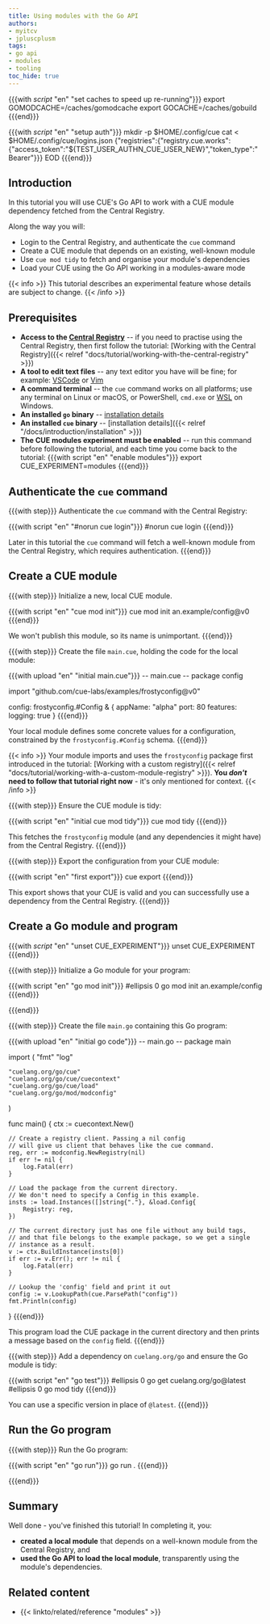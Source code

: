 ```yaml
---
title: Using modules with the Go API
authors:
- myitcv
- jpluscplusm
tags:
- go api
- modules
- tooling
toc_hide: true
---
```


{{{with _script_ "en" "set caches to speed up re-running"}}}
export GOMODCACHE=/caches/gomodcache
export GOCACHE=/caches/gobuild
{{{end}}}

{{{with _script_ "en" "setup auth"}}}
mkdir -p $HOME/.config/cue
cat <<EOD > $HOME/.config/cue/logins.json
{"registries":{"registry.cue.works":{"access_token":"${TEST_USER_AUTHN_CUE_USER_NEW}","token_type":"Bearer"}}}
EOD
{{{end}}}

## Introduction

In this tutorial you will
use CUE's Go API to work with a CUE module dependency fetched from the Central Registry.

Along the way you will:

- Login to the Central Registry, and authenticate the `cue` command
- Create a CUE module that depends on an existing, well-known module
- Use `cue mod tidy` to fetch and organise your module's dependencies
- Load your CUE using the Go API working in a modules-aware mode

{{< info >}}
This tutorial describes an experimental feature whose details are subject to change.
{{< /info >}}

## Prerequisites

- **Access to the [Central Registry](https://registry.cue.works)** -- if you
  need to practise using the Central Registry, then first follow the
  tutorial: [Working with the Central Registry]({{< relref "docs/tutorial/working-with-the-central-registry" >}})
- **A tool to edit text files** -- any text editor you have will be fine;
    for example: [VSCode](https://code.visualstudio.com/) or [Vim](https://neovim.io/)
- **A command terminal** -- the `cue` command works on all platforms;
  use any terminal on Linux or macOS, or PowerShell, `cmd.exe` or
  [WSL](https://learn.microsoft.com/en-us/windows/wsl/install) on Windows.
- **An installed `go` binary** -- [installation details](https://go.dev/doc/install)
- **An installed `cue` binary** -- [installation details]({{< relref "/docs/introduction/installation" >}})
- **The CUE modules experiment must be enabled** -- run this command before
  following the tutorial, and each time you come back to the tutorial:
{{{with script "en" "enable modules"}}}
export CUE_EXPERIMENT=modules
{{{end}}}

## Authenticate the `cue` command

{{{with step}}}
Authenticate the `cue` command with the Central Registry:

{{{with script "en" "#norun cue login"}}}
#norun
cue login
{{{end}}}

Later in this tutorial the `cue` command will fetch a well-known module from
the Central Registry, which requires authentication.
{{{end}}}

## Create a CUE module

{{{with step}}}
Initialize a new, local CUE module.

{{{with script "en" "cue mod init"}}}
cue mod init an.example/config@v0
{{{end}}}

We won't publish this module, so its name is unimportant.
{{{end}}}

{{{with step}}}
Create the file `main.cue`, holding the code for the local module:

{{{with upload "en" "initial main.cue"}}}
-- main.cue --
package config

import "github.com/cue-labs/examples/frostyconfig@v0"

config: frostyconfig.#Config & {
	appName: "alpha"
	port:    80
	features: logging: true
}
{{{end}}}

Your local module defines some concrete values for a configuration,
constrained by the `frostyconfig.#Config` schema.
{{{end}}}

{{< info >}}
Your module imports and uses the `frostyconfig` package first introduced in the tutorial:
[Working with a custom registry]({{< relref "docs/tutorial/working-with-a-custom-module-registry" >}}).
**You *don't* need to follow that tutorial right now** - it's only mentioned for context.
{{< /info >}}

{{{with step}}}
Ensure the CUE module is tidy:

{{{with script "en" "initial cue mod tidy"}}}
cue mod tidy
{{{end}}}

This fetches the `frostyconfig` module (and any dependencies it might have)
from the Central Registry.
{{{end}}}

{{{with step}}}
Export the configuration from your CUE module:

{{{with script "en" "first export"}}}
cue export
{{{end}}}

This export shows that your CUE is valid and you can successfully use a
dependency from the Central Registry.
{{{end}}}

## Create a Go module and program

<!-- FIXME: What's this for? The rest of the page seems to work fine without it ... -->
{{{with _script_ "en" "unset CUE_EXPERIMENT"}}}
unset CUE_EXPERIMENT
{{{end}}}

{{{with step}}}
Initialize a Go module for your program:

{{{with script "en" "go mod init"}}}
#ellipsis 0
go mod init an.example/config
{{{end}}}

{{{end}}}

{{{with step}}}
Create the file `main.go` containing this Go program:

{{{with upload "en" "initial go code"}}}
-- main.go --
package main

import (
	"fmt"
	"log"

	"cuelang.org/go/cue"
	"cuelang.org/go/cue/cuecontext"
	"cuelang.org/go/cue/load"
	"cuelang.org/go/mod/modconfig"
)

func main() {
	ctx := cuecontext.New()

	// Create a registry client. Passing a nil config
	// will give us client that behaves like the cue command.
	reg, err := modconfig.NewRegistry(nil)
	if err != nil {
		log.Fatal(err)
	}

	// Load the package from the current directory.
	// We don't need to specify a Config in this example.
	insts := load.Instances([]string{"."}, &load.Config{
		Registry: reg,
	})

	// The current directory just has one file without any build tags,
	// and that file belongs to the example package, so we get a single
	// instance as a result.
	v := ctx.BuildInstance(insts[0])
	if err := v.Err(); err != nil {
		log.Fatal(err)
	}

	// Lookup the 'config' field and print it out
	config := v.LookupPath(cue.ParsePath("config"))
	fmt.Println(config)
}
{{{end}}}

This program load the CUE package in the current directory and then prints a
message based on the `config` field.
{{{end}}}

{{{with step}}}
Add a dependency on `cuelang.org/go` and ensure the Go module is tidy:

<!-- TODO: this tutorial *works* with v0.8.x.
Should we imply that the non-alpha-consuming beginner *HAS* to use an alpha version in order to make our CI more stable?
-->
{{{with script "en" "go test"}}}
#ellipsis 0
go get cuelang.org/go@latest
#ellipsis 0
go mod tidy
{{{end}}}

You can use a specific version in place of `@latest`.
{{{end}}}

## Run the Go program

{{{with step}}}
Run the Go program:

{{{with script "en" "go run"}}}
go run .
{{{end}}}

{{{end}}}

## Summary

Well done - you've finished this tutorial! In completing it, you:

- **created a local module** that depends on a well-known module from the Central Registry, and
- **used the Go API to load the local module**, transparently using the module's dependencies.

## Related content

- {{< linkto/related/reference "modules" >}}
